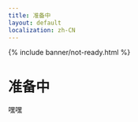 ```yaml
---
title: 准备中
layout: default
localization: zh-CN
---
```


{% include banner/not-ready.html %}

# 准备中

嘿嘿
